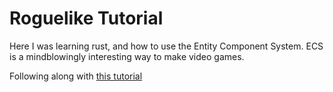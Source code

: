 # Roguelike Tutorial

Here I was learning rust, and how to use the Entity Component System. ECS is a mindblowingly interesting way to make video games.

Following along with [this tutorial](https://bfnightly.bracketproductions.com/)
